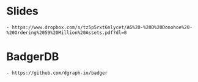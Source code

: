 # Slides
    - https://www.dropbox.com/s/tz5p5rxt6nlycet/AG%20-%20D%20Donohoe%20-%20Ordering%2059%20Million%20Assets.pdf?dl=0
# BadgerDB
    - https://github.com/dgraph-io/badger